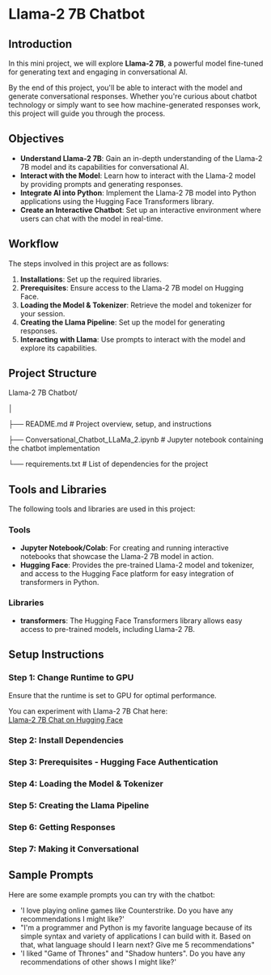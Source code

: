 # Llama-2 7B Chatbot

## Introduction

In this mini project, we will explore **Llama-2 7B**, a powerful model fine-tuned for generating text and engaging in conversational AI.

By the end of this project, you'll be able to interact with the model and generate conversational responses. Whether you're curious about chatbot technology or simply want to see how machine-generated responses work, this project will guide you through the process.

## Objectives

- **Understand Llama-2 7B**: Gain an in-depth understanding of the Llama-2 7B model and its capabilities for conversational AI.
- **Interact with the Model**: Learn how to interact with the Llama-2 model by providing prompts and generating responses.
- **Integrate AI into Python**: Implement the Llama-2 7B model into Python applications using the Hugging Face Transformers library.
- **Create an Interactive Chatbot**: Set up an interactive environment where users can chat with the model in real-time.
  
## Workflow

The steps involved in this project are as follows:

1. **Installations**: Set up the required libraries.
2. **Prerequisites**: Ensure access to the Llama-2 7B model on Hugging Face.
3. **Loading the Model & Tokenizer**: Retrieve the model and tokenizer for your session.
4. **Creating the Llama Pipeline**: Set up the model for generating responses.
5. **Interacting with Llama**: Use prompts to interact with the model and explore its capabilities.

## Project Structure

Llama-2 7B Chatbot/

│

├── README.md # Project overview, setup, and instructions

├── Conversational_Chatbot_LLaMa_2.ipynb # Jupyter notebook containing the chatbot implementation

└── requirements.txt # List of dependencies for the project

## Tools and Libraries

The following tools and libraries are used in this project:

### **Tools**
- **Jupyter Notebook/Colab**: For creating and running interactive notebooks that showcase the Llama-2 7B model in action.
- **Hugging Face**: Provides the pre-trained Llama-2 model and tokenizer, and access to the Hugging Face platform for easy integration of transformers in Python.

### **Libraries**
- **transformers**: The Hugging Face Transformers library allows easy access to pre-trained models, including Llama-2 7B.

## Setup Instructions


### Step 1: Change Runtime to GPU

Ensure that the runtime is set to GPU for optimal performance.

You can experiment with Llama-2 7B Chat here:  
[Llama-2 7B Chat on Hugging Face](https://huggingface.co/spaces/huggingface-projects/llama-2-7b-chat)

### Step 2: Install Dependencies

### Step 3: Prerequisites - Hugging Face Authentication

### Step 4: Loading the Model \& Tokenizer

### Step 5: Creating the Llama Pipeline

### Step 6: Getting Responses

### Step 7: Making it Conversational



## Sample Prompts

Here are some example prompts you can try with the chatbot:

* 'I love playing online games like Counterstrike. Do you have any recommendations I might like?'
* "I'm a programmer and Python is my favorite language because of its simple syntax and variety of applications I can build with it. Based on that, what language should I learn next? Give me 5 recommendations"
* 'I liked "Game of Thrones" and "Shadow hunters". Do you have any recommendations of other shows I might like?'
